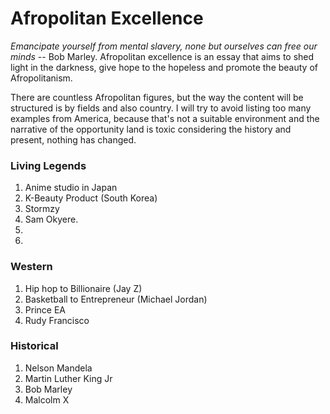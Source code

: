 # Afropolitan Excellence

_Emancipate yourself from mental slavery, none but ourselves can free our minds_ -- Bob Marley. Afropolitan excellence is an essay that aims to shed light in the darkness, give hope to the hopeless and promote the beauty of Afropolitanism.

There are countless Afropolitan figures, but the way the content will be structured is by fields and also country. I will try to avoid listing too many examples from America, because that's not a suitable environment and the narrative of the opportunity land is toxic considering the history and present, nothing has changed. 

### Living Legends
1. Anime studio in Japan
2. K-Beauty Product (South Korea)
3. Stormzy
4. Sam Okyere. 
5. 
6. 

### Western
1. Hip hop to Billionaire (Jay Z)
2. Basketball to Entrepreneur (Michael Jordan)
3. Prince EA
4. Rudy Francisco

### Historical
1. Nelson Mandela
2. Martin Luther King Jr
3. Bob Marley
4. Malcolm X

